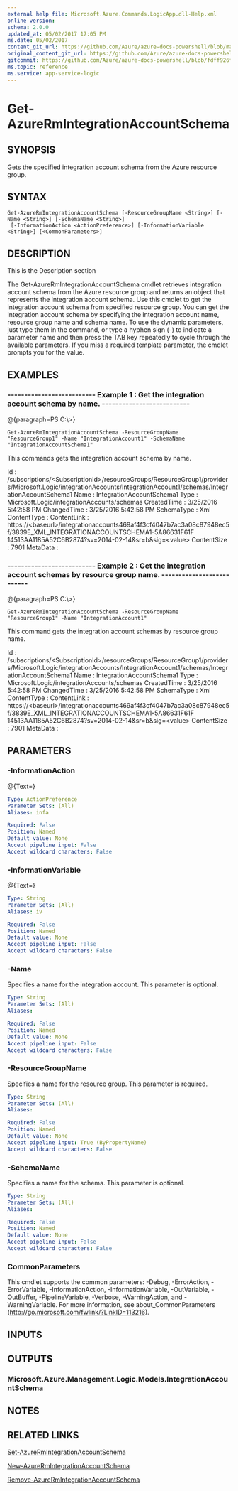 ```yaml
---
external help file: Microsoft.Azure.Commands.LogicApp.dll-Help.xml
online version:
schema: 2.0.0
updated_at: 05/02/2017 17:05 PM
ms.date: 05/02/2017
content_git_url: https://github.com/Azure/azure-docs-powershell/blob/master/azureps-cmdlets-docs/ResourceManager/AzureRM.LogicApp/v1.0.8/Get-AzureRmIntegrationAccountSchema.md
original_content_git_url: https://github.com/Azure/azure-docs-powershell/blob/master/azureps-cmdlets-docs/ResourceManager/AzureRM.LogicApp/v1.0.8/Get-AzureRmIntegrationAccountSchema.md
gitcommit: https://github.com/Azure/azure-docs-powershell/blob/fdff926f5dd35f9020f210f87b450464ba162edc
ms.topic: reference
ms.service: app-service-logic
---
```


# Get-AzureRmIntegrationAccountSchema

## SYNOPSIS
Gets the specified integration account schema from the Azure resource group.

## SYNTAX

```
Get-AzureRmIntegrationAccountSchema [-ResourceGroupName <String>] [-Name <String>] [-SchemaName <String>]
 [-InformationAction <ActionPreference>] [-InformationVariable <String>] [<CommonParameters>]
```

## DESCRIPTION
This is the Description section

The Get-AzureRmIntegrationAccountSchema cmdlet retrieves integration account schema from the Azure resource group and returns an object that represents the integration account schema.
Use this cmdlet to get the integration account schema from specified resource group.
You can get the integration account schema by specifying the integration account name, resource group name and schema name.
To use the dynamic parameters, just type them in the command, or type a hyphen sign (-) to indicate a parameter name and then press the TAB key repeatedly to cycle through the available parameters.
If you miss a required template parameter, the cmdlet prompts you for the value.

## EXAMPLES

### --------------------------  Example 1 : Get the integration account schema by name.  --------------------------
@{paragraph=PS C:\\\>}



```
Get-AzureRmIntegrationAccountSchema -ResourceGroupName "ResourceGroup1" -Name "IntegrationAccount1" -SchemaName "IntegrationAccountSchema1"
```

This commands gets the integration account schema by name.

Id                   : /subscriptions/\<SubscriptionId\>/resourceGroups/ResourceGroup1/providers/Microsoft.Logic/integrationAccounts/IntegrationAccount1/schemas/IntegrationAccountSchema1
Name                 : IntegrationAccountSchema1
Type                 : Microsoft.Logic/integrationAccounts/schemas
CreatedTime          : 3/25/2016 5:42:58 PM
ChangedTime          : 3/25/2016 5:42:58 PM
SchemaType           : Xml
ContentType          : 
ContentLink          : https://\<baseurl\>/integrationaccounts469af4f3cf4047b7ac3a08c87948ec5f/3839E_XML_INTEGRATIONACCOUNTSCHEMA1-5A86631F61F
                       14513AA1185A52C6B2874?sv=2014-02-14&sr=b&sig=\<value\>
ContentSize          : 7901
MetaData             :

### --------------------------  Example 2 : Get the integration account schemas by resource group name.  --------------------------
@{paragraph=PS C:\\\>}



```
Get-AzureRmIntegrationAccountSchema -ResourceGroupName "ResourceGroup1" -Name "IntegrationAccount1"
```

This command gets the integration account schemas by resource group name.

Id                   : /subscriptions/\<SubscriptionId\>/resourceGroups/ResourceGroup1/providers/Microsoft.Logic/integrationAccounts/IntegrationAccount1/schemas/IntegrationAccountSchema1
Name                 : IntegrationAccountSchema1
Type                 : Microsoft.Logic/integrationAccounts/schemas
CreatedTime          : 3/25/2016 5:42:58 PM
ChangedTime          : 3/25/2016 5:42:58 PM
SchemaType           : Xml
ContentType          : 
ContentLink          : https://\<baseurl\>/integrationaccounts469af4f3cf4047b7ac3a08c87948ec5f/3839E_XML_INTEGRATIONACCOUNTSCHEMA1-5A86631F61F
                       14513AA1185A52C6B2874?sv=2014-02-14&sr=b&sig=\<value\>
ContentSize          : 7901
MetaData             :

## PARAMETERS

### -InformationAction
@{Text=}

```yaml
Type: ActionPreference
Parameter Sets: (All)
Aliases: infa

Required: False
Position: Named
Default value: None
Accept pipeline input: False
Accept wildcard characters: False
```

### -InformationVariable
@{Text=}

```yaml
Type: String
Parameter Sets: (All)
Aliases: iv

Required: False
Position: Named
Default value: None
Accept pipeline input: False
Accept wildcard characters: False
```

### -Name
Specifies a name for the integration account.
This parameter is optional.

```yaml
Type: String
Parameter Sets: (All)
Aliases: 

Required: False
Position: Named
Default value: None
Accept pipeline input: False
Accept wildcard characters: False
```

### -ResourceGroupName
Specifies a name for the resource group.
This parameter is required.

```yaml
Type: String
Parameter Sets: (All)
Aliases: 

Required: False
Position: Named
Default value: None
Accept pipeline input: True (ByPropertyName)
Accept wildcard characters: False
```

### -SchemaName
Specifies a name for the schema.
This parameter is optional.

```yaml
Type: String
Parameter Sets: (All)
Aliases: 

Required: False
Position: Named
Default value: None
Accept pipeline input: False
Accept wildcard characters: False
```

### CommonParameters
This cmdlet supports the common parameters: -Debug, -ErrorAction, -ErrorVariable, -InformationAction, -InformationVariable, -OutVariable, -OutBuffer, -PipelineVariable, -Verbose, -WarningAction, and -WarningVariable. For more information, see about_CommonParameters (http://go.microsoft.com/fwlink/?LinkID=113216).

## INPUTS

## OUTPUTS

### Microsoft.Azure.Management.Logic.Models.IntegrationAccountSchema

## NOTES

## RELATED LINKS

[Set-AzureRmIntegrationAccountSchema]()

[New-AzureRmIntegrationAccountSchema]()

[Remove-AzureRmIntegrationAccountSchema]()

